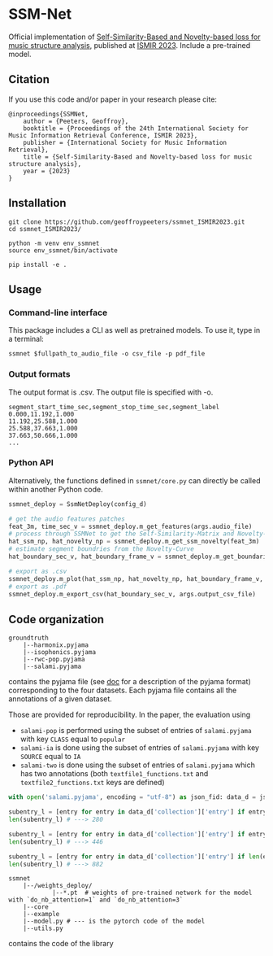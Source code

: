 # SSM-Net

Official implementation of [Self-Similarity-Based and Novelty-based loss for music structure analysis](https://arxiv.org/pdf/2309.02243.pdf), published at [ISMIR 2023](https://ismir2023.ismir.net/).
Include a pre-trained model.


## Citation

If you use this code and/or paper in your research please cite:

```
@inproceedings{SSMNet,
    author = {Peeters, Geoffroy},
    booktitle = {Proceedings of the 24th International Society for Music Information Retrieval Conference, ISMIR 2023},
    publisher = {International Society for Music Information Retrieval},
    title = {Self-Similarity-Based and Novelty-based loss for music structure analysis},
    year = {2023}
}
```

## Installation

```
git clone https://github.com/geoffroypeeters/ssmnet_ISMIR2023.git
cd ssmnet_ISMIR2023/

python -m venv env_ssmnet
source env_ssmnet/bin/activate

pip install -e .
``````

## Usage

### Command-line interface

This package includes a CLI as well as pretrained models. To use it, type in a terminal:
```
ssmnet $fullpath_to_audio_file -o csv_file -p pdf_file
```


### Output formats

The output format is .csv. The output file is specified with -o.

```
segment_start_time_sec,segment_stop_time_sec,segment_label
0.000,11.192,1.000
11.192,25.588,1.000
25.588,37.663,1.000
37.663,50.666,1.000
...
```

### Python API

Alternatively, the functions defined in `ssmnet/core.py` can directly be called within another Python code.
```python
ssmnet_deploy = SsmNetDeploy(config_d)

# get the audio features patches
feat_3m, time_sec_v = ssmnet_deploy.m_get_features(args.audio_file)
# process through SSMNet to get the Self-Similarity-Matrix and Novelty-Curve
hat_ssm_np, hat_novelty_np = ssmnet_deploy.m_get_ssm_novelty(feat_3m)
# estimate segment boundries from the Novelty-Curve
hat_boundary_sec_v, hat_boundary_frame_v = ssmnet_deploy.m_get_boundaries(hat_novelty_np, time_sec_v)

# export as .csv
ssmnet_deploy.m_plot(hat_ssm_np, hat_novelty_np, hat_boundary_frame_v, args.output_pdf_file)
# export as .pdf
ssmnet_deploy.m_export_csv(hat_boundary_sec_v, args.output_csv_file)
```



## Code organization

```
groundtruth
    |--harmonix.pyjama
    |--isophonics.pyjama
    |--rwc-pop.pyjama
    |--salami.pyjama
```
contains the pyjama file (see [doc](https://github.com/geoffroypeeters/pyjama) for a description of the pyjama format) corresponding to the four datasets. Each pyjama file contains all the annotations of a given dataset.

Those are provided for reproducibility.
In the paper, the evaluation using
- `salami-pop` is performed using the subset of entries of `salami.pyjama` with key `CLASS` equal to `popular`
- `salami-ia` is done using the subset of entries of `salami.pyjama` with key `SOURCE` equal to `IA`
- `salami-two` is done using the subset of entries of `salami.pyjama` which has two annotations (both `textfile1_functions.txt` and `textfile2_functions.txt` keys are defined)

```python
with open('salami.pyjama', encoding = "utf-8") as json_fid: data_d = json.load(json_fid)

subentry_l = [entry for entry in data_d['collection']['entry'] if entry['CLASS'][0]['value']=='popular']
len(subentry_l) # ---> 280

subentry_l = [entry for entry in data_d['collection']['entry'] if entry['SOURCE'][0]['value']=='IA']
len(subentry_l) # ---> 446

subentry_l = [entry for entry in data_d['collection']['entry'] if len(entry['textfile1_functions.txt']) and len(entry['textfile2_functions.txt'])]
len(subentry_l) # ---> 882
```

```
ssmnet
    |--/weights_deploy/
            |--*.pt  # weights of pre-trained network for the model with `do_nb_attention=1` and `do_nb_attention=3`
    |--core
    |--example
    |--model.py # --- is the pytorch code of the model
    |--utils.py
```

contains the code of the library

